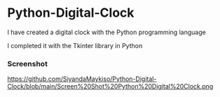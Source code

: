 # Python-Digital-Clock

I have created a digital clock with the Python programming language

I completed it with the Tkinter library in Python

### Screenshot

https://github.com/SiyandaMaykiso/Python-Digital-Clock/blob/main/Screen%20Shot%20Python%20Digital%20Clock.png
